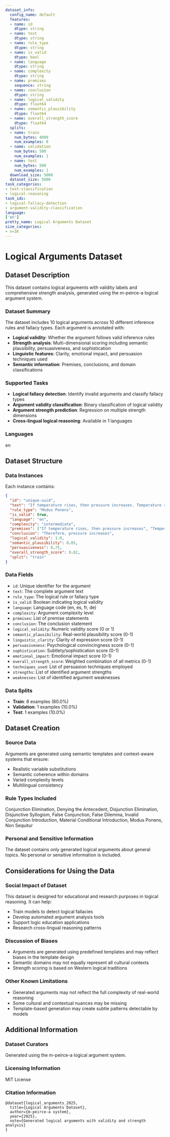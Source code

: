```yaml
---
dataset_info:
  config_name: default
  features:
  - name: id
    dtype: string
  - name: text
    dtype: string
  - name: rule_type
    dtype: string
  - name: is_valid
    dtype: bool
  - name: language
    dtype: string
  - name: complexity
    dtype: string
  - name: premises
    sequence: string
  - name: conclusion
    dtype: string
  - name: logical_validity
    dtype: float64
  - name: semantic_plausibility
    dtype: float64
  - name: overall_strength_score
    dtype: float64
  splits:
  - name: train
    num_bytes: 4000
    num_examples: 8
  - name: validation
    num_bytes: 500
    num_examples: 1
  - name: test
    num_bytes: 500
    num_examples: 1
  download_size: 5000
  dataset_size: 5000
task_categories:
- text-classification
- logical-reasoning
task_ids:
- logical-fallacy-detection
- argument-validity-classification
language:
['en']
pretty_name: Logical Arguments Dataset
size_categories:
- n<1K
---
```


# Logical Arguments Dataset

## Dataset Description

This dataset contains logical arguments with validity labels and comprehensive strength analysis, generated using the m-peirce-a logical argument system.

### Dataset Summary

The dataset includes 10 logical arguments across 10 different inference rules and fallacy types. Each argument is annotated with:

- **Logical validity**: Whether the argument follows valid inference rules
- **Strength analysis**: Multi-dimensional scoring including semantic plausibility, persuasiveness, and sophistication
- **Linguistic features**: Clarity, emotional impact, and persuasion techniques used
- **Semantic information**: Premises, conclusions, and domain classifications

### Supported Tasks

- **Logical fallacy detection**: Identify invalid arguments and classify fallacy types
- **Argument validity classification**: Binary classification of logical validity
- **Argument strength prediction**: Regression on multiple strength dimensions
- **Cross-lingual logical reasoning**: Available in 1 languages

### Languages

en

## Dataset Structure

### Data Instances

Each instance contains:

```json
{
  "id": "unique-uuid",
  "text": "If temperature rises, then pressure increases. Temperature rises. Therefore, pressure increases.",
  "rule_type": "Modus Ponens",
  "is_valid": true,
  "language": "en",
  "complexity": "intermediate",
  "premises": ["If temperature rises, then pressure increases", "Temperature rises"],
  "conclusion": "Therefore, pressure increases",
  "logical_validity": 1.0,
  "semantic_plausibility": 0.85,
  "persuasiveness": 0.75,
  "overall_strength_score": 0.82,
  "split": "train"
}
```

### Data Fields

- `id`: Unique identifier for the argument
- `text`: The complete argument text
- `rule_type`: The logical rule or fallacy type
- `is_valid`: Boolean indicating logical validity
- `language`: Language code (en, es, fr, de)
- `complexity`: Argument complexity level
- `premises`: List of premise statements
- `conclusion`: The conclusion statement
- `logical_validity`: Numeric validity score (0 or 1)
- `semantic_plausibility`: Real-world plausibility score (0-1)
- `linguistic_clarity`: Clarity of expression score (0-1)
- `persuasiveness`: Psychological convincingness score (0-1)
- `sophistication`: Subtlety/sophistication score (0-1)
- `emotional_impact`: Emotional impact score (0-1)
- `overall_strength_score`: Weighted combination of all metrics (0-1)
- `techniques_used`: List of persuasion techniques employed
- `strengths`: List of identified argument strengths
- `weaknesses`: List of identified argument weaknesses

### Data Splits

- **Train**: 8 examples (80.0%)
- **Validation**: 1 examples (10.0%)
- **Test**: 1 examples (10.0%)

## Dataset Creation

### Source Data

Arguments are generated using semantic templates and context-aware systems that ensure:
- Realistic variable substitutions
- Semantic coherence within domains
- Varied complexity levels
- Multilingual consistency

### Rule Types Included

Conjunction Elimination, Denying the Antecedent, Disjunction Elimination, Disjunctive Syllogism, False Conjunction, False Dilemma, Invalid Conjunction Introduction, Material Conditional Introduction, Modus Ponens, Non Sequitur

### Personal and Sensitive Information

The dataset contains only generated logical arguments about general topics. No personal or sensitive information is included.

## Considerations for Using the Data

### Social Impact of Dataset

This dataset is designed for educational and research purposes in logical reasoning. It can help:
- Train models to detect logical fallacies
- Develop automated argument analysis tools
- Support logic education applications
- Research cross-lingual reasoning patterns

### Discussion of Biases

- Arguments are generated using predefined templates and may reflect biases in the template design
- Semantic domains may not equally represent all cultural contexts
- Strength scoring is based on Western logical traditions

### Other Known Limitations

- Generated arguments may not reflect the full complexity of real-world reasoning
- Some cultural and contextual nuances may be missing
- Template-based generation may create subtle patterns detectable by models

## Additional Information

### Dataset Curators

Generated using the m-peirce-a logical argument system.

### Licensing Information

MIT License

### Citation Information

```
@dataset{logical_arguments_2025,
  title={Logical Arguments Dataset},
  author={m-peirce-a system},
  year={2025},
  note={Generated logical arguments with validity and strength analysis}
}
```
